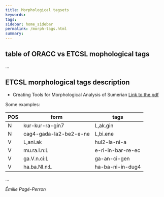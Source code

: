 ```yaml
---
title: Morphological tagsets
keywords:
tags:
sidebar: home_sidebar
permalink: /morph-tags.html
summary:
---
```

## table of ORACC vs ETCSL mophological tags

...


## ETCSL morphological tags description
- Creating Tools for Morphological Analysis of Sumerian [Link to the pdf](https://gate.ac.uk/sale/lrec2006/etcsl/etcsl-paper.pdf)


Some examples:

POS|form|tags
----|----|-----
N|kur-kur-ra-gin7|L,ak.gin
N|cag4-gada-la2-be2-e-ne|L,bi.ene
V|L,ani.ak|hul2-la-ni-a
V|mu.ra.I.n:L|e-ri-in-bar-re-ec
V|ga.V.n.ci:L|ga-an-ci-gen
V|ha.ba.NI.n:L|ha-ba-ni-in-dug4

...


*Émilie Pagé-Perron*
